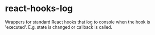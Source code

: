 # react-hooks-log
Wrappers for standard React hooks that log to console when the hook is 'executed'. E.g. state is changed or callback is called. 
